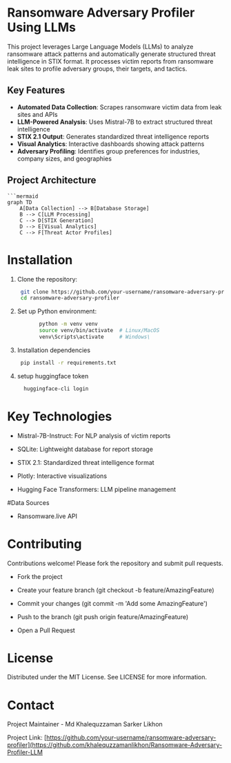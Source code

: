 # Ransomware Adversary Profiler Using LLMs

This project leverages Large Language Models (LLMs) to analyze ransomware attack patterns and automatically generate structured threat intelligence in STIX format. It processes victim reports from ransomware leak sites to profile adversary groups, their targets, and tactics.

## Key Features

- **Automated Data Collection**: Scrapes ransomware victim data from leak sites and APIs
- **LLM-Powered Analysis**: Uses Mistral-7B to extract structured threat intelligence
- **STIX 2.1 Output**: Generates standardized threat intelligence reports
- **Visual Analytics**: Interactive dashboards showing attack patterns
- **Adversary Profiling**: Identifies group preferences for industries, company sizes, and geographies

## Project Architecture
    ```mermaid
    graph TD
        A[Data Collection] --> B[Database Storage]
        B --> C[LLM Processing]
        C --> D[STIX Generation]
        D --> E[Visual Analytics]
        C --> F[Threat Actor Profiles]



# Installation
1. Clone the repository:
   ```bash
    git clone https://github.com/your-username/ransomware-adversary-profiler.git
    cd ransomware-adversary-profiler

2. Set up Python environment:
     ```bash
            python -m venv venv
            source venv/bin/activate  # Linux/MacOS
            venv\Scripts\activate     # Windows\

3. Installation dependencies
    ```bash
     pip install -r requirements.txt
    
4. setup huggingface token
    ``` bash
      huggingface-cli login


# Key Technologies
  - Mistral-7B-Instruct: For NLP analysis of victim reports
  
  - SQLite: Lightweight database for report storage
  
  - STIX 2.1: Standardized threat intelligence format
  
  - Plotly: Interactive visualizations
  
  - Hugging Face Transformers: LLM pipeline management

#Data Sources
- Ransomware.live API


# Contributing
Contributions welcome! Please fork the repository and submit pull requests.

- Fork the project

- Create your feature branch (git checkout -b feature/AmazingFeature)

- Commit your changes (git commit -m 'Add some AmazingFeature')

- Push to the branch (git push origin feature/AmazingFeature)

- Open a Pull Request

# License
Distributed under the MIT License. See LICENSE for more information.

# Contact
Project Maintainer - Md Khalequzzaman Sarker Likhon

Project Link: [https://github.com/your-username/ransomware-adversary-profiler](https://github.com/khalequzzamanlikhon/Ransomware-Adversary-Profiler-LLM
